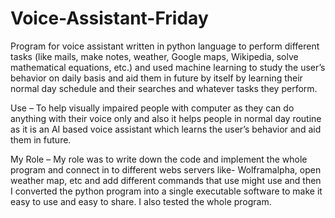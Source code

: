 # Voice-Assistant-Friday
Program for voice assistant written in python language to perform different tasks (like mails, make notes, weather, Google maps, Wikipedia, solve mathematical equations, etc.) and used machine learning to study the user’s behavior on daily basis and aid them in future by itself by learning their normal day schedule and their searches and whatever tasks they perform.

Use – To help visually impaired people with computer as they can do anything with their voice only and also it helps people in normal day routine as it is an AI based voice assistant which learns the user’s behavior and aid them in future.

My Role – My role was to write down the code and implement the whole program and connect in to different webs servers like- Wolframalpha, open weather map, etc and add different commands that use might use and then I converted the python program into a single executable software to make it easy to use and easy to share. I also tested the whole program. 
